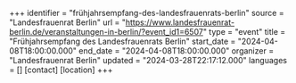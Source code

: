 +++
identifier = "frühjahrsempfang-des-landesfrauenrats-berlin"
source = "Landesfrauenrat Berlin"
url = "https://www.landesfrauenrat-berlin.de/veranstaltungen-in-berlin/?event_id1=6507"
type = "event"
title = "Frühjahrsempfang des Landesfrauenrats Berlin"
start_date = "2024-04-08T18:00:00.000"
end_date = "2024-04-08T18:00:00.000"
organizer = "Landesfrauenrat Berlin"
updated = "2024-03-28T22:17:12.000"
languages = []
[contact]
[location]
+++